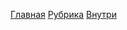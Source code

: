 [Главная](https://stanislavponomarev93.github.io/news_d/index.html)
[Рубрика](https://stanislavponomarev93.github.io/news_d/news_rubric.html)
[Внутри](https://stanislavponomarev93.github.io/news_d/news_inside.html)
